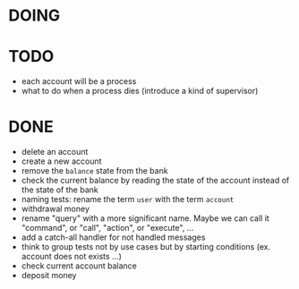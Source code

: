 # DOING



# TODO

* each account will be a process
* what to do when a process dies (introduce a kind of supervisor)

# DONE

* delete an account
* create a new account
* remove the `balance` state from the bank
* check the current balance by reading the state of the account instead of the state of the bank
* naming tests: rename the term `user` with the term `account`
* withdrawal money
* rename "query" with a more significant name. Maybe we can call it "command", or "call", "action", or "execute", ...
* add a catch-all handler for not handled messages
* think to group tests not by use cases but by starting conditions (ex. account does not exists ...)
* check current account balance
* deposit money
